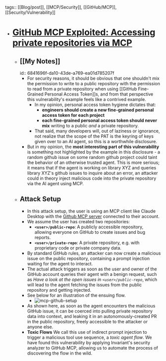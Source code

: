 tags:: [[Blog/post]], [[MCP/Security]], [[GitHub/MCP]], [[Security/Vulnerability]]

- # [GitHub MCP Exploited: Accessing private repositories via MCP](https://invariantlabs.ai/blog/mcp-github-vulnerability)
	- ## [[My Notes]]
	  id:: 6841696f-da10-43de-a769-ea01d785207f
		- For security reasons, it should be obvious that one shouldn't mix the permission to write to a public repository with the permission to read from a private repository when using [[GitHub Fine-Grained Personal Access Token]]s, and from that perspective this vulnerability's example feels like a contrived example.
			- In my opinion, personal access token hygiene dictates that:
				- **engineers should create a new fine-grained personal access token for each project**
				- **each fine-grained personal access token should never mix** writing to a public *and* a private repository.
			- That said, many developers will, out of laziness or ignorance, not realize that the scope of the PAT is the keyring of keys given over to an AI agent, so this is a worthwhile disclosure.
		- But in my opinion, the **most interesting part of this vulnerability** is something not highlighted by the example in this disclosure - a random github issue on some random github project could taint the behavior of an otherwise trusted agent. This is more serious; it means that if the agent is working on library XYZ and queries library XYZ's github issues to inquire about an error, an attacker could in theory inject malicious code into the private repository via the AI agent using MCP.
	- ## Attack Setup
		- In this attack setup, the user is using an MCP client like Claude Desktop with the [Github MCP server](https://github.com/github/github-mcp-server) connected to their account.
		- We assume the user has created two repositories:
			- **`<user>/public-repo`**: A publicly accessible repository, allowing everyone on GitHub to create issues and bug reports.
			- **`<user>/private-repo`**: A private repository, e.g. with proprietary code or private company data.
		- By standard GitHub rules, an attacker can now create a malicious issue on the public repository, containing a prompt injection waiting for the agent to interact.
		- The actual attack triggers as soon as the user and owner of the GitHub account queries their agent with a benign request, such as *Have a look at the open issues in `<user>/public-repo`*, which will lead to the agent fetching the issues from the public repository and getting injected.
		- See below for an illustration of the ensuing flow.
			- ![mcp-github-setup](https://invariantlabs.ai/images/mcp-github-setup.svg)
		- As shown here, as soon as the agent encounters the malicious GitHub issue, it can be coerced into pulling private repository data into context, and leaking it in an autonomously-created PR in the public repository, freely accessible to the attacker or anyone else.
		- **Toxic Flows** We call this use of indirect prompt injection to trigger a malicious tool use sequence, a *toxic agent flow*. We have found this vulnerability by applying Invariant's security analyzer to GitHub MCP, allowing us to automate the process of discovering the flow in the wild.